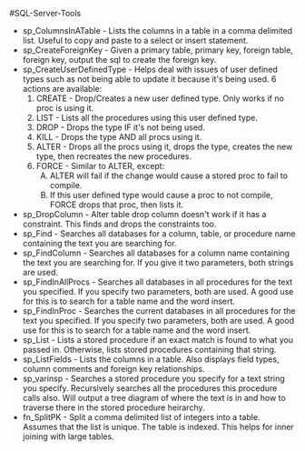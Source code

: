 #SQL-Server-Tools
<ul>
  <li>sp_ColumnsInATable - Lists the columns in a table in a comma delimited list. Useful to copy and paste to a select or insert statement.</li>
  <li>sp_CreateForeignKey - Given a primary table, primary key, foreign table, foreign key, output the sql to create the foreign key.</li>
  <li>sp_CreateUserDefinedType - Helps deal with issues of user defined types such as not being able to update it because it's being used. 6 actions are available:
  <ol><li>CREATE - Drop/Creates a new user defined type. Only works if no proc is using it.</li>
    <li>LIST - Lists all the procedures using this user defined type.</li>
    <li>DROP - Drops the type IF it's not being used.</li>
    <li>KILL - Drops the type AND all procs using it.</li>
    <li>ALTER - Drops all the procs using it, drops the type, creates the new type, then recreates the new procedures.</li>
    <li>FORCE - Similar to ALTER, except:<ol type='A'>
      <li>ALTER will fail if the change would cause a stored proc to fail to compile.</li>
      <li>If this user defined type would cause a proc to not compile, FORCE drops that proc, then lists it.</li></ol></ol></li>
  <li>sp_DropColumn - Alter table drop column doesn't work if it has a constraint. This finds and drops the constraints too.</li>
  <li>sp_Find - Searches all databases for a column, table, or procedure name containing the text you are searching for.</li>
  <li>sp_FindColumn - Searches all databases for a column name containing the text you are searching for. If you give it two parameters, both strings are used.</li>
  <li>sp_FindInAllProcs - Searches all databases in all procedures for the text you specified. If you specify two parameters, both are used. A good use for this is to search for a table name and the word insert.</li>
  <li>sp_FindInProc - Searches the current databases in all procedures for the text you specified. If you specify two parameters, both are used. A good use for this is to search for a table name and the word insert.</li>
  <li>sp_List - Lists a stored procedure if an exact match is found to what you passed in. Otherwise, lists stored procedures containing that string.</li>
  <li>sp_ListFields - Lists the columns in a table. Also displays field types, column comments and foreign key relationships.</li>
  <li>sp_varinsp - Searches a stored procedure you specify for a text string you specify. Recursively searches all the procedures this procedure calls also. Will output a tree diagram of where the text is in and how to traverse there in the stored procedure heirarchy.</li>
  <li>fn_SplitPK - Split a comma delimited list of integers into a table. Assumes that the list is unique. The table is indexed. This helps for inner joining with large tables.</li>
</ul>
